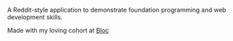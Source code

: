 A Reddit-style application to demonstrate foundation programming and web development skills.

Made with my loving cohort at [Bloc](http://bloc.io)